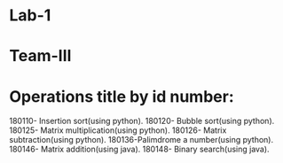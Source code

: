 # Lab-1
# Team-III 

# Operations title by id number:

   180110- Insertion sort(using python).
   180120- Bubble sort(using python).
   180125- Matrix multiplication(using python).
   180126- Matrix subtraction(using python).
   180136-Palimdrome a number(using python).
   180146- Matrix addition(using java).
   180148- Binary search(using java).
